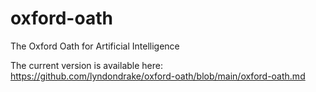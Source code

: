 # oxford-oath
The Oxford Oath for Artificial Intelligence

The current version is available here: https://github.com/lyndondrake/oxford-oath/blob/main/oxford-oath.md
